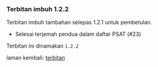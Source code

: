 ---
---

### Terbitan imbuh 1.2.2

Terbitan imbuh tambahan selepas 1.2.1 untuk pembetulan.

* Selesai terjemah pendua dalam daftar PSAT (#23)

Terbitan ini dinamakan `1.2.2`

laman kembali: [terbitan][0]

  [0]: ../index.md
